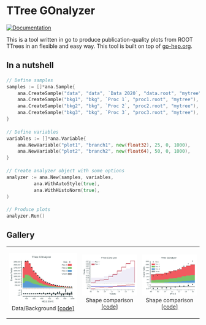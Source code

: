 # TTree GOnalyzer

[![Documentation](https://godoc.org/github.com/rmadar/tree-gonalyzer?status.svg)](https://godoc.org/github.com/rmadar/tree-gonalyzer)

This is a tool written in go to produce publication-quality plots from ROOT TTrees in an flexible and easy way.
This tool is built on top of [go-hep.org](https://go-hep.org).

## In a nutshell

```go
// Define samples
samples := []*ana.Sample{
	ana.CreateSample("data", "data", `Data 2020`, "data.root", "mytree"),
	ana.CreateSample("bkg1", "bkg", `Proc 1`, "proc1.root", "mytree"),
	ana.CreateSample("bkg2", "bkg", `Proc 2`, "proc2.root", "mytree"),
	ana.CreateSample("bkg3", "bkg", `Proc 3`, "proc3.root", "mytree"),
}

// Define variables
variables := []*ana.Variable{
	ana.NewVariable("plot1", "branch1", new(float32), 25, 0, 1000),
	ana.NewVariable("plot2", "branch2", new(float64), 50, 0, 1000),
}

// Create analyzer object with some options
analyzer := ana.New(samples, variables,
	      ana.WithAutoStyle(true),
	      ana.WithHistoNorm(true),
)

// Produce plots
analyzer.Run()

```

## Gallery

<table>
  <tr>
    <td><p align="center"><img src="ana/testdata/Plots_simpleUseCase/Mttbar_golden.png">
	Data/Background <a href="https://godoc.org/github.com/rmadar/tree-gonalyzer/ana#ex-Maker--ASimpleUseCase" _target="blank">[code]</a></p>
    </td>
    <td><p align="center"><img src="ana/testdata/Plots_shapeComparison/DphiLL_golden.png">
	Shape comparison <a href="https://godoc.org/github.com/rmadar/tree-gonalyzer/ana#ex-Maker--ShapeComparison" _target="blank">[code]</a></p>
    </td>
        <td><p align="center"><img src="ana/testdata/Plots_simpleUseCase/DphiLL_golden.png">
	Shape comparison <a href="ana-show/main.go" _target="blank">[code]</a></p>
    </td>
  </tr>


 </table>

